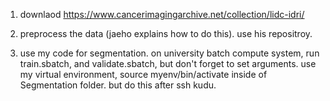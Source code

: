 1. downlaod https://www.cancerimagingarchive.net/collection/lidc-idri/

2. preprocess the data (jaeho explains how to do this). use his repositroy.
3. use my code for segmentation. on university batch compute system, run train.sbatch, and validate.sbatch, but don't forget to set arguments. use my virtual environment, source myenv/bin/activate inside of Segmentation folder. but do this after ssh kudu. 
